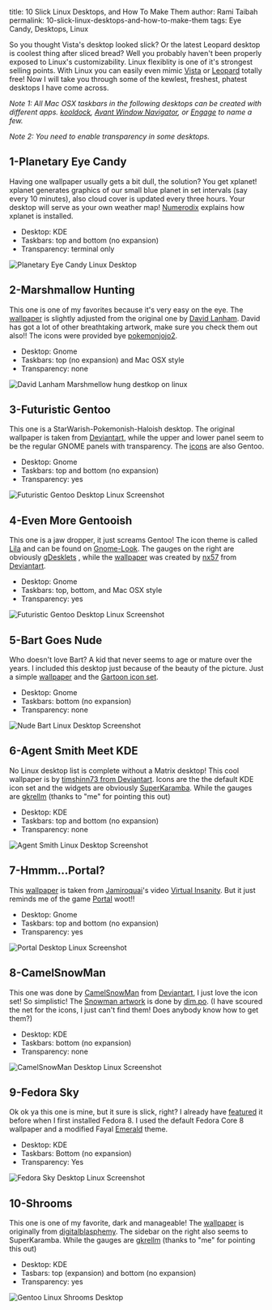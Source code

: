 title: 10 Slick Linux Desktops, and How To Make Them
author: Rami Taibah 
permalink: 10-slick-linux-desktops-and-how-to-make-them
tags: Eye Candy, Desktops, Linux


So you thought Vista's desktop looked slick? Or the latest Leopard desktop is coolest thing after sliced bread? Well you probably haven't been properly exposed to Linux's customizability. Linux flexiblity is one of it's strongest selling points. With Linux you can easily even mimic [Vista](http://www.youtube.com/watch?v=WO8MTAfFhGg "Vista") or [Leopard](http://lifehacker.com/software/how-to/make-your-linux-desktop-look-like-a-mac-317110.php "Leopard") totally free! Now I will take you through some of the kewlest, freshest, phatest desktops I have come across.

_Note 1: All Mac OSX taskbars in the following desktops can be created with different apps. [kooldock](http://kde-apps.org/content/show.php?content=50910 "kooldock"), [Avant Window Navigator](https://launchpad.net/awn "Avant Window Navigator"), or [Engage](http://pimpyourlinux.com/linux-feature-review/enlightenment-engage-dock/ "Engage") to name a few._

_Note 2: You need to enable transparency in some desktops._


## 1-Planetary Eye Candy

Having one wallpaper usually gets a bit dull, the solution? You get xplanet! xplanet generates graphics of our small blue planet in set intervals (say every 10 minutes), also cloud cover is updated every three hours. Your desktop will serve as your own weather map! [Numerodix](http://www.matusiak.eu/numerodix/blog//index.php/2007/02/11/planetary-eyecandy/ "Numerodix") explains how xplanet is installed.

* Desktop: KDE
* Taskbars: top and bottom (no expansion)
* Transparency: terminal only

![Planetary Eye Candy Linux Desktop]({filename}/images/planetary.jpeg)

## 2-Marshmallow Hunting

This one is one of my favorites because it's very easy on the eye. The [wallpaper](http://www.dlanham.com/art/mmhunt/) is slightly adjusted from the original one by [David Lanham](http://www.dlanham.com "David Lanham"). David has got a lot of other breathtaking artwork, make sure you check them out also!! The icons were provided bye [pokemonjojo2](http://www.mibhouse.org/pokemon_jojo/files/ICON-Somatic-0.1.1.tar.gz "pokemonjojo2").

* Desktop: Gnome
* Taskbars: top (no expansion) and Mac OSX style
* Transparency: none

![David Lanham Marshmellow hung destkop on linux]({filename}/images/marchmellowhunt_screenshot.jpeg)

## 3-Futuristic Gentoo

This one is a StarWarish-Pokemonish-Haloish desktop. The original wallpaper is taken from [Deviantart](http://chojindsl.deviantart.com/art/Gentoo-Red-Green-Blue-21731222 "deviantart"), while the upper and lower panel seem to be the regular GNOME panels with transparency. The [icons](http://mirrors.tds.net/gentoo/distfiles/gentoo-bubble-icons-20060811.tar.gz "icons") are also Gentoo.

* Desktop: Gnome
* Taskbars: top and bottom (no expansion)
* Transparency: yes

![Futuristic Gentoo Desktop Linux Screenshot]({filename}/images/pokemon_screenshot.jpeg)


## 4-Even More Gentooish

This one is a jaw dropper, it just screams Gentoo! The icon theme is called [Lila](http://gnome-look.org/content/show.php/Lila-Gnome?content=73971 "Lila") and can be found on [Gnome-Look](http://www.gnome-look.org "Gnome-Look"). The gauges on the right are obviously [gDesklets](http://www.gdesklets.de/ "gDesklets") , while the [wallpaper](http://nx57.deviantart.com/art/angel-61452162 "wallpaper") was created by [nx57](http://nx57.deviantart.com/ "nx57") from [Deviantart](http://www.deviantart.com "Deviantart").

* Desktop: Gnome
* Taskbars: top, bottom, and Mac OSX style
* Transparency: yes 

![Futuristic Gentoo Desktop Linux Screenshot]({filename}/images/evenmoregentooish_screenshot.jpeg)


## 5-Bart Goes Nude

Who doesn't love Bart? A kid that never seems to age or mature over the years. I included this desktop just because of the beauty of the picture. Just a simple [wallpaper]({filename}/images/nudebart_wp.jpeg) and the [Gartoon icon set](http://www.gnome-look.org/content/show.php/Gartoon+Icon+theme+%28v0.4.5%29?content=13527 "Gartoon icon set").

* Desktop: Gnome
* Taskbars: bottom (no expansion)
* Transparency: none

![Nude Bart Linux Desktop Screenshot]({filename}/images/nudebart_wp.jpeg)

## 6-Agent Smith Meet KDE

No Linux desktop list is complete without a Matrix desktop! This cool wallpaper is by [timshinn73 from Deviantart](http://timshinn73.deviantart.com/art/Agent-Smith-Final-1848736 "timshinn73 from Deviantart"). Icons are the the default KDE icon set and the widgets are obviously [SuperKaramba](http://netdragon.sourceforge.net/ "SuperKaramba"). While the gauges are [gkrellm](http://members.dslextreme.com/users/billw/gkrellm/gkrellm.html) (thanks to "me" for pointing this out)

* Desktop: KDE
* Taskbars: top and bottom (no expansion)
* Transparency: none

![Agent Smith Linux Desktop Screenshot]({filename}/images/screensmith.jpeg)

## 7-Hmmm...Portal?

This [wallpaper]({filename}/images/virtual_insanity.jpeg) is taken from [Jamiroquai](http://en.wikipedia.org/wiki/Jamiroquai "Jamiroquai")'s video [Virtual Insanity](http://www.youtube.com/watch?v=gJmX1z1NY2c "Virtual Insanity"). But it just reminds me of the game [Portal](http://en.wikipedia.org/wiki/Portal_%28video_game%29 "Portal") woot!!

* Desktop: Gnome
* Taskbars: top and bottom (no expansion)
* Transparency: yes

![Portal Desktop Linux Screenshot]({filename}/images/hmmportal.jpeg)

## 8-CamelSnowMan

This one was done by [CamelSnowMan](http://camelsnowman.deviantart.com/ "CamelSnowMan") from [Deviantart](http://www.deviantart.com/ "Deviantart"), I just love the icon set! So simplistic! The [Snowman artwork](http://www.pixelgirlpresents.com/images/desktops/dim_po/Snow_Man_1600x1200.jpg "Snowman artwork") is done by [dim.po](http://dimpoart.deviantart.com/ "dim.po"). (I have scoured the net for the icons, I just can't find them! Does anybody know how to get them?)

* Desktop: KDE
* Taskbars: bottom (no expansion)
* Transparency: none

![CamelSnowMan Desktop Linux Screenshot]({filename}/images/gentoo_by_camelsnowman.jpeg)

## 9-Fedora Sky

Ok ok ya this one is mine, but it sure is slick, right? I already have [featured]({filename}/blog/2008-01-02-i-just-installed-fedora-8.markdown) it before when I first installed Fedora 8. I used the default Fedora Core 8 wallpaper and a modified Fayal [Emerald](http://en.wikipedia.org/wiki/Emerald_%28window_decorator%29 "Emerald") theme.

* Desktop: KDE
* Taskbars: Bottom (no expansion)
* Transparency: Yes

![Fedora Sky Desktop Linux Screenshot]({filename}/images/fedora_sky.jpeg)

## 10-Shrooms

This one is one of my favorite, dark and manageable! The [wallpaper]({filename}/images/fluorescence6.jpg) is originally from [digitalblasphemy](http://www.google.com/url?sa=t&ct=res&cd=1&url=http%3A%2F%2Fwww.digitalblasphemy.com%2F&ei=pbrER7vDA6Ow0QSyw4jcDQ&usg=AFQjCNF6iUqs3Z9rOVdqD4z2s4Q8MizO4g&sig2=X0IU37eTzW7Ux\_Nj2scWRA). The sidebar on the right also seems to SuperKaramba. While the gauges are [gkrellm](http://members.dslextreme.com/users/billw/gkrellm/gkrellm.html) (thanks to "me" for pointing this out)

* Desktop: KDE
* Tasbars: top (expansion) and bottom (no expansion)
* Transparency: yes

![Gentoo Linux Shrooms Desktop]({filename}/images/gentoo-linux.shrooms.png)
